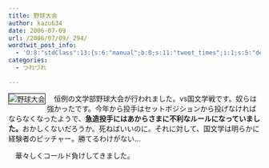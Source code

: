 ```yaml
---
title: 野球大会
author: kazu634
date: 2006-07-09
url: /2006/07/09/_294/
wordtwit_post_info:
  - 'O:8:"stdClass":13:{s:6:"manual";b:0;s:11:"tweet_times";i:1;s:5:"delay";i:0;s:7:"enabled";i:1;s:10:"separation";s:2:"60";s:7:"version";s:3:"3.7";s:14:"tweet_template";b:0;s:6:"status";i:2;s:6:"result";a:0:{}s:13:"tweet_counter";i:2;s:13:"tweet_log_ids";a:1:{i:0;i:2437;}s:9:"hash_tags";a:0:{}s:8:"accounts";a:1:{i:0;s:7:"kazu634";}}'
categories:
  - つれづれ

---
```

<div class="section">
<p>
<a href="http://chizumado.jp/view?position_id=360088" onclick="__gaTracker('send', 'event', 'outbound-article', 'http://chizumado.jp/view?position_id=360088', '');" target="_blank"><img alt="野球大会" align="left" src="http://chizumado.jp/RasterMap?position_id=360088" border="1" /></a>
</p></p> 
  
<p>
    　恒例の文学部野球大会が行われました。vs国文学戦です。奴らは強かったです。今年から投手はセットポジションから投げなければならなくなったようで、<b>急造投手にはあからさまに不利なルールになっていました。</b>おかしくないだろうか。死ねばいいのに。それに対して、国文学は明らかに経験者のピッチャー。勝てるわけがない…
</p></p> 
  
<p>
    　華々しくコールド負けしてきました。
</p>
</div>